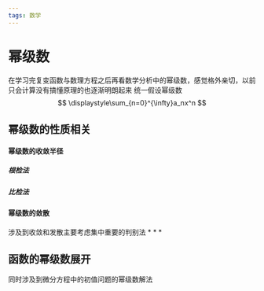 ```yaml
---
tags: 数学
---
```

# 幂级数
在学习完复变函数与数理方程之后再看数学分析中的幂级数，感觉格外亲切，以前只会计算没有搞懂原理的也逐渐明朗起来
统一假设幂级数
$$
\displaystyle\sum_{n=0}^{\infty}a_nx^n
$$
## 幂级数的性质相关
#### 幂级数的收敛半径

##### 根检法

##### 比检法

#### 幂级数的敛散

涉及到收敛和发散主要考虑集中重要的判别法
* 
* 
* 
## 函数的幂级数展开
同时涉及到微分方程中的初值问题的幂级数解法